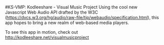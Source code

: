 #KS-VMP: Kodleeshare - Visual Music Project
Using the cool new Javascript Web Audio API drafted by the W3C (https://dvcs.w3.org/hg/audio/raw-file/tip/webaudio/specification.html), this app hopes to bring a new realm of web-based media players.

To see this app in motion, check out http://kodleeshare.net/visualmusicproject